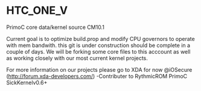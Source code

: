 HTC_ONE_V
=========

PrimoC core data/kernel source CM10.1

Current goal is to optimize build.prop and modify CPU governors to operate with mem bandwith. this git is under construction
should be complete in a couple of days. We will be forking some core files to this acccount as well as working closely with 
our most current kernel projects. 

For more information on our projects please go to XDA for now @iOSecure (http://forum.xda-developers.com/)
-Contributer to RythmicROM PrimoC SickKernelv0.6+
